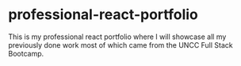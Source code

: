# professional-react-portfolio
This is my professional react portfolio where I will showcase all my previously done work most of which came from the UNCC Full Stack Bootcamp.
